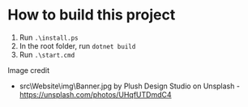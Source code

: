 # How to build this project

1) Run `.\install.ps`
2) In the root folder, run `dotnet build`
3) Run `.\start.cmd`

Image credit

* src\Website\img\Banner.jpg by Plush Design Studio on Unsplash - https://unsplash.com/photos/UHqfUTDmdC4


